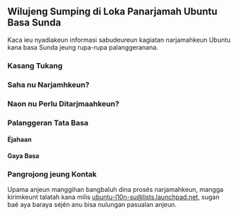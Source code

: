 ## Wilujeng Sumping di Loka Panarjamah Ubuntu Basa Sunda
Kaca ieu nyadiakeun informasi sabudeureun kagiatan narjamahkeun Ubuntu kana basa Sunda jeung rupa-rupa palanggeranana. 

### Kasang Tukang

### Saha nu Narjamhkeun?

### Naon nu Perlu Ditarjmaahkeun?

### Palanggeran Tata Basa

#### Éjahaan 


#### Gaya Basa


### Pangrojong jeung Kontak
Upama anjeun manggihan bangbaluh dina prosés narjamahkeun, mangga kirimkeunt talatah kana milis [ubuntu-l10n-su@lists.launchpad.net](ubuntu-l10n-su@lists.launchpad.net), sugan baé aya baraya séjén anu bisa nulungan pasualan anjeun.
